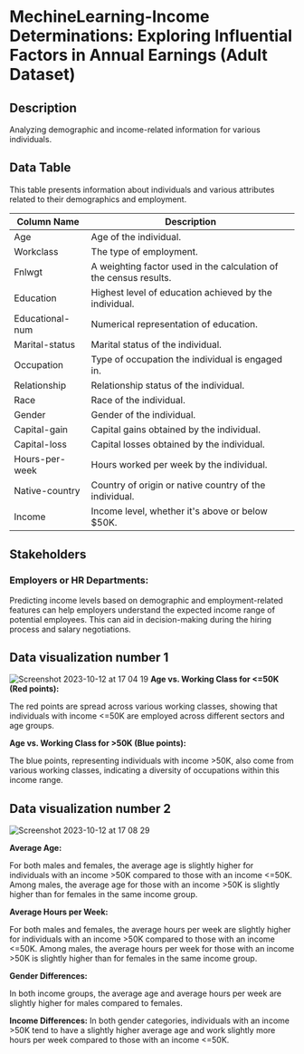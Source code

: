 # MechineLearning-Income Determinations: Exploring Influential Factors in Annual Earnings (Adult Dataset)

## Description

Analyzing demographic and income-related information for various individuals.

## Data Table

This table presents information about individuals and various attributes related to their demographics and employment.

| Column Name       | Description                                                        |
|-------------------|--------------------------------------------------------------------|
| Age               | Age of the individual.                                             |
| Workclass         | The type of employment.                                            |
| Fnlwgt            | A weighting factor used in the calculation of the census results.  |
| Education         | Highest level of education achieved by the individual.             |
| Educational-num   | Numerical representation of education.                              |
| Marital-status    | Marital status of the individual.                                   |
| Occupation        | Type of occupation the individual is engaged in.                    |
| Relationship      | Relationship status of the individual.                              |
| Race              | Race of the individual.                                             |
| Gender            | Gender of the individual.                                           |
| Capital-gain      | Capital gains obtained by the individual.                            |
| Capital-loss      | Capital losses obtained by the individual.                           |
| Hours-per-week    | Hours worked per week by the individual.                             |
| Native-country    | Country of origin or native country of the individual.              |
| Income            | Income level, whether it's above or below $50K.                     |

## Stakeholders
### Employers or HR Departments:
Predicting income levels based on demographic and employment-related features can help employers understand the expected income range of potential employees. This can aid in decision-making during the hiring process and salary negotiations.
## Data visualization number 1
![Screenshot 2023-10-12 at 17 04 19](https://github.com/OleFlow/MechineLearning/assets/106384255/d51b45f1-789c-4555-a99e-be1561947cf7)
**Age vs. Working Class for <=50K (Red points):**

The red points are spread across various working classes, showing that individuals with income <=50K are employed across different sectors and age groups.

**Age vs. Working Class for >50K (Blue points):**

The blue points, representing individuals with income >50K, also come from various working classes, indicating a diversity of occupations within this income range.

## Data visualization number 2
![Screenshot 2023-10-12 at 17 08 29](https://github.com/OleFlow/MechineLearning/assets/106384255/ab4c959f-2bd0-4099-aad3-eb0b6eeb8788)

**Average Age:**

For both males and females, the average age is slightly higher for individuals with an income >50K compared to those with an income <=50K.
Among males, the average age for those with an income >50K is slightly higher than for females in the same income group.


**Average Hours per Week:**

For both males and females, the average hours per week are slightly higher for individuals with an income >50K compared to those with an income <=50K.
Among males, the average hours per week for those with an income >50K is slightly higher than for females in the same income group.


**Gender Differences:**

In both income groups, the average age and average hours per week are slightly higher for males compared to females.


**Income Differences:**
In both gender categories, individuals with an income >50K tend to have a slightly higher average age and work slightly more hours per week compared to those with an income <=50K.
